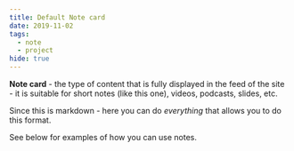 ```yaml
---
title: Default Note card
date: 2019-11-02
tags:
  - note
  - project
hide: true
---
```


**Note card** - the type of content that is fully displayed in the feed of the site - it is suitable for short notes (like this one), videos, podcasts, slides, etc.

Since this is markdown - here you can do _everything_ that allows you to do this format.

See below for examples of how you can use notes.
